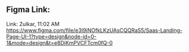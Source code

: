 
## Figma Link:
 Link: Zulkar, 11:02 AM
https://www.figma.com/file/e3I9iNOfkLKzUAsCQQRaS5/Saas-Landing-Page-UI-1?type=design&node-id=0-1&mode=design&t=e8DiKmPVCFTcm0fQ-0


